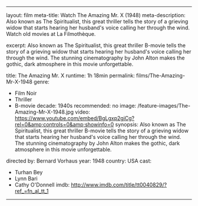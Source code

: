 ---

layout: film
meta-title: Watch The Amazing Mr. X (1948)
meta-description: Also known as The Spiritualist, this great thriller tells the story of a grieving widow that starts hearing her husband's voice calling her through the wind. Watch old movies at La Filmothèque.

excerpt: Also known as The Spiritualist, this great thriller B-movie tells the story of a grieving widow that starts hearing her husband's voice calling her through the wind. The stunning cinematography by John Alton makes the gothic, dark atmosphere in this movie unforgettable.

title: The Amazing Mr. X
runtime:  1h 18min
permalink: films/The-Amazing-Mr-X-1948
genre:
- Film Noir
- Thriller
- B-movie
decade: 1940s
recommended: no
image: /feature-images/The-Amazing-Mr-X-1948.jpg
video: https://www.youtube.com/embed/BgLgxp2gjCg?rel=0&amp;controls=0&amp;showinfo=0
synopsis: Also known as The Spiritualist, this great thriller B-movie tells the story of a grieving widow that starts hearing her husband's voice calling her through the wind. The stunning cinematography by John Alton makes the gothic, dark atmosphere in this movie unforgettable.

directed by: Bernard Vorhaus
year: 1948
country: USA
cast:
- Turhan Bey
- Lynn Bari
- Cathy O'Donnell
imdb: http://www.imdb.com/title/tt0040829/?ref_=fn_al_tt_1

---